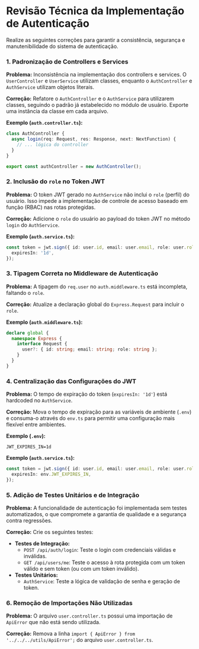 # Revisão Técnica da Implementação de Autenticação

Realize as seguintes correções para garantir a consistência, segurança e manutenibilidade do sistema de autenticação.

### 1. Padronização de Controllers e Services

**Problema:** Inconsistência na implementação dos controllers e services. O `UserController` e `UserService` utilizam classes, enquanto o `AuthController` e `AuthService` utilizam objetos literais.

**Correção:** Refatore o `AuthController` e o `AuthService` para utilizarem classes, seguindo o padrão já estabelecido no módulo de usuário. Exporte uma instância da classe em cada arquivo.

**Exemplo (`auth.controller.ts`):**
```typescript
class AuthController {
  async login(req: Request, res: Response, next: NextFunction) {
    // ... lógica do controller
  }
}

export const authController = new AuthController();
```

### 2. Inclusão do `role` no Token JWT

**Problema:** O token JWT gerado no `AuthService` não inclui o `role` (perfil) do usuário. Isso impede a implementação de controle de acesso baseado em função (RBAC) nas rotas protegidas.

**Correção:** Adicione o `role` do usuário ao payload do token JWT no método `login` do `AuthService`.

**Exemplo (`auth.service.ts`):**
```typescript
const token = jwt.sign({ id: user.id, email: user.email, role: user.role }, env.JWT_SECRET, {
  expiresIn: '1d',
});
```

### 3. Tipagem Correta no Middleware de Autenticação

**Problema:** A tipagem do `req.user` no `auth.middleware.ts` está incompleta, faltando o `role`.

**Correção:** Atualize a declaração global do `Express.Request` para incluir o `role`.

**Exemplo (`auth.middleware.ts`):**
```typescript
declare global {
  namespace Express {
    interface Request {
      user?: { id: string; email: string; role: string };
    }
  }
}
```

### 4. Centralização das Configurações do JWT

**Problema:** O tempo de expiração do token (`expiresIn: '1d'`) está hardcoded no `AuthService`.

**Correção:** Mova o tempo de expiração para as variáveis de ambiente (`.env`) e consuma-o através do `env.ts` para permitir uma configuração mais flexível entre ambientes.

**Exemplo (`.env`):**
```
JWT_EXPIRES_IN=1d
```

**Exemplo (`auth.service.ts`):**
```typescript
const token = jwt.sign({ id: user.id, email: user.email, role: user.role }, env.JWT_SECRET, {
  expiresIn: env.JWT_EXPIRES_IN,
});
```

### 5. Adição de Testes Unitários e de Integração

**Problema:** A funcionalidade de autenticação foi implementada sem testes automatizados, o que compromete a garantia de qualidade e a segurança contra regressões.

**Correção:** Crie os seguintes testes:
- **Testes de Integração:**
  - `POST /api/auth/login`: Teste o login com credenciais válidas e inválidas.
  - `GET /api/users/me`: Teste o acesso à rota protegida com um token válido e sem token (ou com um token inválido).
- **Testes Unitários:**
  - `AuthService`: Teste a lógica de validação de senha e geração de token.

### 6. Remoção de Importações Não Utilizadas

**Problema:** O arquivo `user.controller.ts` possui uma importação de `ApiError` que não está sendo utilizada.

**Correção:** Remova a linha `import { ApiError } from '../../../utils/ApiError';` do arquivo `user.controller.ts`.
